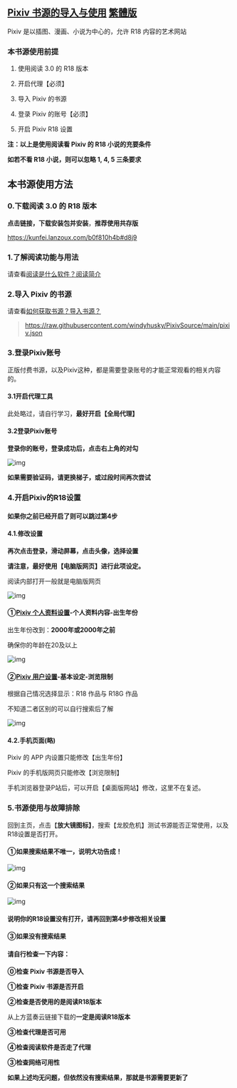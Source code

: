 ## [Pixiv 书源的导入与使用](https://telegra.ph/FurryNovelsReading-01-04-07) [繁體版](https://telegra.ph/FurryNovelsReading-02-04-07)

Pixiv 是以插图、漫画、小说为中心的，允许 R18 内容的艺术网站

### 本书源使用前提

1. 使用阅读 3.0 的 R18 版本

2. 开启代理【必须】

3. 导入 Pixiv 的书源

4. 登录 Pixiv 的账号【必须】

5. 开启 Pixiv R18 设置 

**注：以上是使用阅读看 Pixiv 的 R18 小说的充要条件**

**如若不看 R18 小说，则可以忽略 1, 4, 5 三条要求**




## 本书源使用方法

### 0.下载阅读 3.0 的 R18 版本

**点击链接，下载安装包并安装**，**推荐使用共存版**

https://kunfei.lanzoux.com/b0f810h4b#d8j9

### 1.了解阅读功能与用法

请查看[阅读是什么软件？阅读简介](https://github.com/windyhusky/PixivSource/blob/main/doc/Legado.md)

### 2.导入 Pixiv 的书源

请查看[如何获取书源？导入书源？](https://github.com/windyhusky/PixivSource/blob/main/doc/Import.md)

>https://raw.githubusercontent.com/windyhusky/PixivSource/main/pixiv.json

### 3.登录Pixiv账号

正版付费书源，以及Pixiv这种，都是需要登录账号的才能正常观看的相关内容的。

#### 3.1开启代理工具

此处略过，请自行学习，**最好开启【全局代理】**

#### 3.2登录Pixiv账号

**登录你的账号，登录成功后，点击右上角的对勾**

![img](https://telegra.ph/file/477498dc3c3cf229981d0.png)

**如果需要验证码，请更换梯子，或过段时间再次尝试**



### 4.开启Pixiv的R18设置

#### 如果你之前已经开启了则可以跳过第4步

#### 4.1.修改设置

**再次点击登录，滑动屏幕，点击头像，选择设置**

**请注意，最好使用【电脑版网页】进行此项设定。**

阅读内部打开一般就是电脑版网页

![img](https://telegra.ph/file/238b6ef145e4098c616f3.png)



#### ①[Pixiv 个人资料设置](https://www.pixiv.net/setting_profile.php)-个人资料内容-出生年份

出生年份改到：**2000年或2000年之前**

确保你的年龄在20及以上

![img](https://telegra.ph/file/6166e2509c3dac50e8f31.png)



#### ②[Pixiv 用户设置](https://www.pixiv.net/setting_user.php)-基本设定-浏览限制

根据自己情况选择显示：R18 作品与 R18G 作品

不知道二者区别的可以自行搜索后了解

![img](https://telegra.ph/file/1c662b6c7f9f60c801c07.png)



#### 4.2.手机页面(略)

Pixiv 的 APP 内设置只能修改【出生年份】

Pixiv 的手机版网页只能修改【浏览限制】

手机浏览器登录P站后，可以开启【桌面版网站】修改，这里不在复述。



### 5.书源使用与故障排除

回到主页，点击【**放大镜图标】**，搜索【龙胶危机】测试书源能否正常使用，以及R18设置是否打开。

#### ①如果搜索结果不唯一，说明大功告成！

![img](https://telegra.ph/file/7a33b98d43b378f0ab59f.png)



#### ②如果只有这一个搜索结果

![img](https://telegra.ph/file/af038f28cb1c88b43912f.png)



#### 说明你的R18设置没有打开，请再回到第4步修改相关设置



#### ③如果没有搜索结果

#### 请自行检查一下内容：

**⓪检查 Pixiv 书源是否导入**

**①检查 Pixiv 书源是否开启**

**②检查是否使用的是阅读R18版本**

从上方蓝奏云链接下载的**一定是阅读R18版本**

**③检查代理是否可用**

**④检查阅读软件是否走了代理**

**③检查网络可用性**

**如果上述均无问题，但依然没有搜索结果，那就是书源需要更新了**

